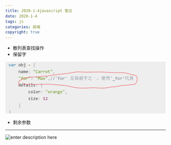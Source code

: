 ```yaml
---
title: 2020-1-4javascript 笔记 
date: 2020-1-4
tags: js
categories: 前端
copyright: true
---
```


- 散列表查找操作
-  保留字

![保留字](https://www.github.com/Merlynr/Markdown/raw/noteImg/小书匠/1578135046273.png)

- 剩余参数


---------

![enter description here](https://markdown.xiaoshujiang.com/img/spinner.gif "[[[1578138656268]]]" )